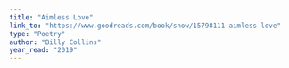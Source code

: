 ```yaml
---
title: "Aimless Love"
link_to: "https://www.goodreads.com/book/show/15798111-aimless-love"
type: "Poetry"
author: "Billy Collins"
year_read: "2019"
---
```

